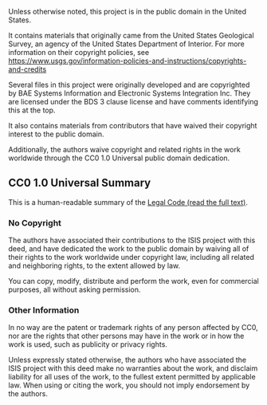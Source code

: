 Unless otherwise noted, this project is in the public domain in the
United States.

It contains materials that originally came from the United States
Geological Survey, an agency of the United States Department of
Interior.  For more information on their copyright policies, see
https://www.usgs.gov/information-policies-and-instructions/copyrights-and-credits

Several files in this project were originally developed and are copyrighted by
BAE Systems Information and Electronic Systems Integration Inc. They are licensed
under the BDS 3 clause license and have comments identifying this at the top.

It also contains materials from contributors that have waived their
copyright interest to the public domain.

Additionally, the authors waive copyright and related rights in the
work worldwide through the CC0 1.0 Universal public domain dedication.

CC0 1.0 Universal Summary
-------------------------

This is a human-readable summary of the [Legal Code (read the full
text)](https://creativecommons.org/publicdomain/zero/1.0/legalcode).


### No Copyright

The authors have associated their contributions to the ISIS project
with this deed, and have dedicated the work to the public domain
by waiving all of their rights to the work worldwide under copyright
law, including all related and neighboring rights, to the extent
allowed by law.

You can copy, modify, distribute and perform the work, even for
commercial purposes, all without asking permission.


### Other Information

In no way are the patent or trademark rights of any person affected
by CC0, nor are the rights that other persons may have in the work
or in how the work is used, such as publicity or privacy rights.

Unless expressly stated otherwise, the authors who have associated
the ISIS project with this deed make no warranties about the work,
and disclaim liability for all uses of the work, to the fullest
extent permitted by applicable law. When using or citing the work,
you should not imply endorsement by the authors.
